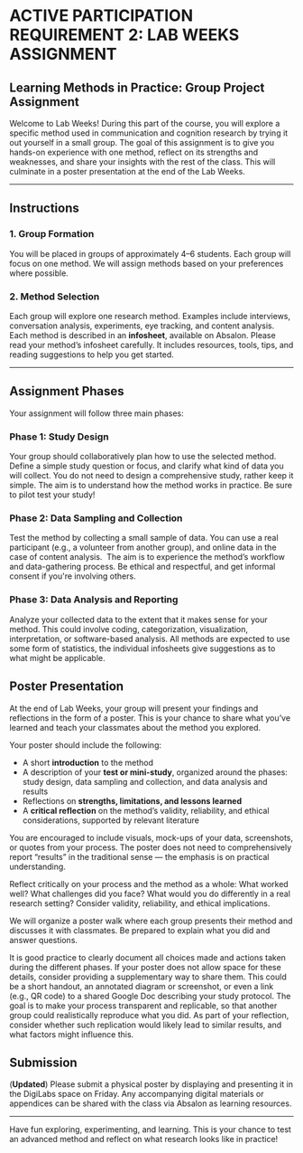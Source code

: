 # ACTIVE PARTICIPATION REQUIREMENT 2: LAB WEEKS ASSIGNMENT

## Learning Methods in Practice: Group Project Assignment

Welcome to Lab Weeks! During this part of the course, you will explore a specific method used in communication and cognition research by trying it out yourself in a small group. The goal of this assignment is to give you hands-on experience with one method, reflect on its strengths and weaknesses, and share your insights with the rest of the class. This will culminate in a poster presentation at the end of the Lab Weeks.

---

## Instructions

### 1. Group Formation

You will be placed in groups of approximately 4–6 students. Each group will focus on one method. We will assign methods based on your preferences where possible.

### 2. Method Selection

Each group will explore one research method. Examples include interviews, conversation analysis, experiments, eye tracking, and content analysis. Each method is described in an **infosheet**, available on Absalon. Please read your method’s infosheet carefully. It includes resources, tools, tips, and reading suggestions to help you get started.

---

## Assignment Phases

Your assignment will follow three main phases:

### Phase 1: Study Design

Your group should collaboratively plan how to use the selected method. Define a simple study question or focus, and clarify what kind of data you will collect. You do not need to design a comprehensive study, rather keep it simple. The aim is to understand how the method works in practice. Be sure to pilot test your study!

### Phase 2: Data Sampling and Collection

Test the method by collecting a small sample of data. You can use a real participant (e.g., a volunteer from another group), and online data in the case of content analysis.  The aim is to experience the method’s workflow and data-gathering process. Be ethical and respectful, and get informal consent if you're involving others.

### Phase 3: Data Analysis and Reporting

Analyze your collected data to the extent that it makes sense for your method. This could involve coding, categorization, visualization, interpretation, or software-based analysis. All methods are expected to use some form of statistics, the individual infosheets give suggestions as to what might be applicable.

## Poster Presentation

At the end of Lab Weeks, your group will present your findings and reflections in the form of a poster. This is your chance to share what you’ve learned and teach your classmates about the method you explored.

Your poster should include the following:

- A short **introduction** to the method
- A description of your **test or mini-study**, organized around the phases: study design, data sampling and collection, and data analysis and results
- Reflections on **strengths, limitations, and lessons learned**
- A **critical reflection** on the method’s validity, reliability, and ethical considerations, supported by relevant literature

You are encouraged to include visuals, mock-ups of your data, screenshots, or quotes from your process. The poster does not need to comprehensively report “results” in the traditional sense — the emphasis is on practical understanding.

Reflect critically on your process and the method as a whole: What worked well? What challenges did you face? What would you do differently in a real research setting? Consider validity, reliability, and ethical implications.

We will organize a poster walk where each group presents their method and discusses it with classmates. Be prepared to explain what you did and answer questions.

It is good practice to clearly document all choices made and actions taken during the different phases. If your poster does not allow space for these details, consider providing a supplementary way to share them. This could be a short handout, an annotated diagram or screenshot, or even a link (e.g., QR code) to a shared Google Doc describing your study protocol. The goal is to make your process transparent and replicable, so that another group could realistically reproduce what you did. As part of your reflection, consider whether such replication would likely lead to similar results, and what factors might influence this.

## Submission

(**Updated**) Please submit a physical poster by displaying and presenting it in the DigiLabs space on Friday. Any accompanying digital materials or appendices can be shared with the class via Absalon as learning resources. 

---

Have fun exploring, experimenting, and learning. This is your chance to test an advanced method and reflect on what research looks like in practice!